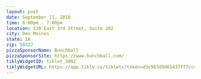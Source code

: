```yaml
---
layout: post
date: September 11, 2018
time: 6:00pm - 7:00pm
location: 130 East 3rd Street, Suite 202
city: Des Moines
state: IA
zip: 50322
pizzaSponsorName: Bunchball
pizzaSponsorSite: https://www.bunchball.com/
tiklyWidgetID: tiklet_3092
tiklyWidgetURL: https://app.tikly.co/tiklets?token=d3c983d9d65437ff7ccdf939ba0c8081d9bc1027
---
```

